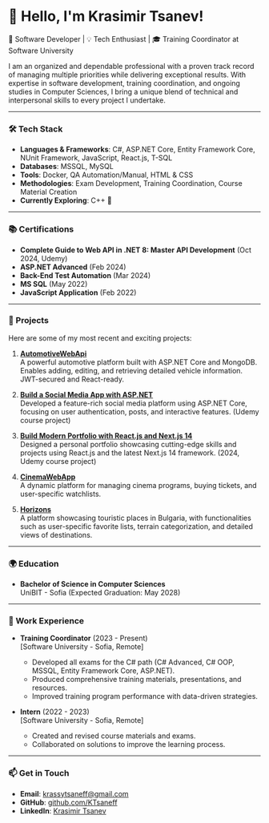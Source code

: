 # 👋 Hello, I'm Krasimir Tsanev!

🚀 Software Developer | 💡 Tech Enthusiast | 🎓 Training Coordinator at Software University

I am an organized and dependable professional with a proven track record of managing multiple priorities while delivering exceptional results. With expertise in software development, training coordination, and ongoing studies in Computer Sciences, I bring a unique blend of technical and interpersonal skills to every project I undertake.

---

### 🛠️ Tech Stack
- **Languages & Frameworks**: C#, ASP.NET Core, Entity Framework Core, NUnit Framework, JavaScript, React.js, T-SQL
- **Databases**: MSSQL, MySQL
- **Tools**: Docker, QA Automation/Manual, HTML & CSS
- **Methodologies**: Exam Development, Training Coordination, Course Material Creation
- **Currently Exploring**: C++ 🚀

---

### 📚 Certifications
- **Complete Guide to Web API in .NET 8: Master API Development** (Oct 2024, Udemy)  
- **ASP.NET Advanced** (Feb 2024)  
- **Back-End Test Automation** (Mar 2024)  
- **MS SQL** (May 2022)  
- **JavaScript Application** (Feb 2022)  

---

### 🌟 Projects
Here are some of my most recent and exciting projects:

1. **[AutomotiveWebApi](https://github.com/KTsaneff/AutomotiveWebApi)**  
   A powerful automotive platform built with ASP.NET Core and MongoDB. Enables adding, editing, and retrieving detailed vehicle information. JWT-secured and React-ready.

2.  **[Build a Social Media App with ASP.NET](#)**  
   Developed a feature-rich social media platform using ASP.NET Core, focusing on user authentication, posts, and interactive features. (Udemy course project)

3. **[Build Modern Portfolio with React.js and Next.js 14](#)**  
   Designed a personal portfolio showcasing cutting-edge skills and projects using React.js and the latest Next.js 14 framework. (2024, Udemy course project)

4. **[CinemaWebApp](#)**  
   A dynamic platform for managing cinema programs, buying tickets, and user-specific watchlists.

5. **[Horizons](#)**  
   A platform showcasing touristic places in Bulgaria, with functionalities such as user-specific favorite lists, terrain categorization, and detailed views of destinations.

---

### 🌍 Education
- **Bachelor of Science in Computer Sciences**  
  UniBIT - Sofia (Expected Graduation: May 2028)

---

### 💼 Work Experience
- **Training Coordinator** (2023 - Present)  
  [Software University - Sofia, Remote]  
  - Developed all exams for the C# path (C# Advanced, C# OOP, MSSQL, Entity Framework Core, ASP.NET).
  - Produced comprehensive training materials, presentations, and resources.
  - Improved training program performance with data-driven strategies.

- **Intern** (2022 - 2023)  
  [Software University - Sofia, Remote]  
  - Created and revised course materials and exams.
  - Collaborated on solutions to improve the learning process.

---

### 📫 Get in Touch
- **Email**: [krassytsaneff@gmail.com](mailto:krassytsaneff@gmail.com)  
- **GitHub**: [github.com/KTsaneff](https://github.com/KTsaneff)  
- **LinkedIn**: [Krasimir Tsanev](https://www.linkedin.com/in/krasimir-tsanev-97ba64204?lipi=urn%3Ali%3Apage%3Ad_flagship3_profile_view_base_contact_details%3BjKbf309xSHSaa%2FFLpHBE5Q%3D%3D)
